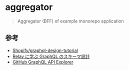 # aggregator

> Aggregator (BFF) of example monorepo application

## 参考

- [Shopify/graphql-design-tutorial](https://github.com/Shopify/graphql-design-tutorial/blob/master/TUTORIAL.md)
- [Relay に学ぶ GraphQL のスキーマ設計](https://cockscomb.hatenablog.com/entry/designing-graphql-schema-learned-from-relay)
- [GitHub GraphQL API Explorer](https://docs.github.com/en/graphql/overview/explorer)
